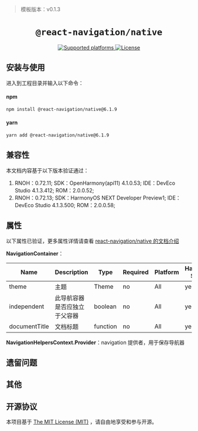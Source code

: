 > 模板版本：v0.1.3

<p align="center">
  <h1 align="center"> <code>@react-navigation/native</code> </h1>
</p>
<p align="center">
    <a href="https://github.com/react-navigation/react-navigation/tree/6.x/packages/native">
        <img src="https://img.shields.io/badge/platforms-android%20|%20ios%20|%20harmony%20-lightgrey.svg" alt="Supported platforms" />
    </a>
    <a href="https://github.com/react-navigation/react-navigation/blob/6.x/packages/native/LICENSE">
        <img src="https://img.shields.io/badge/license-MIT-green.svg" alt="License" />
    </a>
</p>

## 安装与使用

进入到工程目录并输入以下命令：

<!-- tabs:start -->

#### **npm**

```bash
npm install @react-navigation/native@6.1.9
```

#### **yarn**

```bash
yarn add @react-navigation/native@6.1.9
```

<!-- tabs:end -->

## 兼容性

本文档内容基于以下版本验证通过：

1. RNOH：0.72.11; SDK：OpenHarmony(api11) 4.1.0.53; IDE：DevEco Studio 4.1.3.412; ROM：2.0.0.52;
2. RNOH：0.72.13; SDK：HarmonyOS NEXT Developer Preview1; IDE：DevEco Studio 4.1.3.500; ROM：2.0.0.58;

## 属性

以下属性已验证，更多属性详情请查看 [react-navigation/native 的文档介绍](https://reactnavigation.org/docs/navigation-container)

**NavigationContainer**：

| Name          | Description                  | Type     | Required | Platform | HarmonyOS Support |
| ------------- | ---------------------------- | -------- | -------- | -------- | ----------------- |
| theme         | 主题                         | Theme    | no       | All      | yes               |
| independent   | 此导航容器是否应独立于父容器 | boolean  | no       | All      | yes               |
| documentTitle | 文档标题                     | function | no       | All      | yes               |

**NavigationHelpersContext.Provider**：navigation 提供者，用于保存导航器

## 遗留问题

## 其他

## 开源协议

本项目基于 [The MIT License (MIT)](https://github.com/react-navigation/react-navigation/blob/6.x/packages/native/LICENSE) ，请自由地享受和参与开源。
